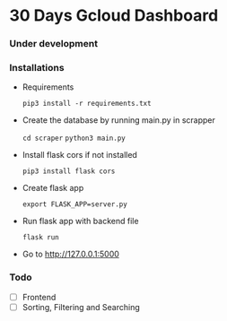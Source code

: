 # 30 Days Gcloud Dashboard

### Under development

### Installations
 * Requirements 

    `pip3 install -r requirements.txt`

 * Create the database by running main.py in scrapper
   
      `cd scraper`
      `python3 main.py`
      
 * Install flask cors if not installed
 	
	`pip3 install flask cors`
	
 * Create flask app 

	  `export FLASK_APP=server.py`
  
 * Run flask app with backend file
	
	  `flask run`
	  
*  Go to http://127.0.0.1:5000
    

### Todo

 - [ ] Frontend
 - [ ] Sorting, Filtering and Searching
